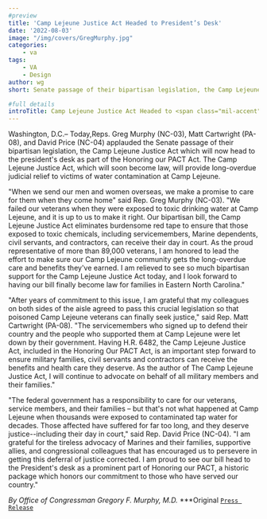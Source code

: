 ```yaml
---
#preview
title: 'Camp Lejeune Justice Act Headed to President’s Desk'
date: '2022-08-03'
image: "/img/covers/GregMurphy.jpg"
categories:
    - va
tags:
    - VA
    - Design
author: wg
short: Senate passage of their bipartisan legislation, the Camp Lejeune Justice Act which will now head to the president’s desk as part of the Honoring our PACT Act.

#full details
introTitle: Camp Lejeune Justice Act Headed to <span class="mil-accent">President’s Desk</span>
---
```

Washington, D.C.– Today,Reps. Greg Murphy (NC-03), Matt Cartwright (PA-08), and David Price (NC-04) applauded the Senate passage of their bipartisan legislation, the Camp Lejeune Justice Act which will now head to the president's desk as part of the Honoring our PACT Act. The Camp Lejeune Justice Act, which will soon become law, will provide long-overdue judicial relief to victims of water contamination at Camp Lejeune.

"When we send our men and women overseas, we make a promise to care for them when they come home" said Rep. Greg Murphy (NC-03). "We failed our veterans when they were exposed to toxic drinking water at Camp Lejeune, and it is up to us to make it right. Our bipartisan bill, the Camp Lejeune Justice Act eliminates burdensome red tape to ensure that those exposed to toxic chemicals, including servicemembers, Marine dependents, civil servants, and contractors, can receive their day in court. As the proud representative of more than 89,000 veterans, I am honored to lead the effort to make sure our Camp Lejeune community gets the long-overdue care and benefits they've earned. I am relieved to see so much bipartisan support for the Camp Lejeune Justice Act today, and I look forward to having our bill finally become law for families in Eastern North Carolina."

"After years of commitment to this issue, I am grateful that my colleagues on both sides of the aisle agreed to pass this crucial legislation so that poisoned Camp Lejeune veterans can finally seek justice," said Rep. Matt Cartwright (PA-08). "The servicemembers who signed up to defend their country and the people who supported them at Camp Lejeune were let down by their government. Having H.R. 6482, the Camp Lejeune Justice Act, included in the Honoring Our PACT Act, is an important step forward to ensure military families, civil servants and contractors can receive the benefits and health care they deserve. As the author of The Camp Lejeune Justice Act, I will continue to advocate on behalf of all military members and their families."

"The federal government has a responsibility to care for our veterans, service members, and their families – but that's not what happened at Camp Lejeune when thousands were exposed to contaminated tap water for decades. Those affected have suffered for far too long, and they deserve justice--including their day in court," said Rep. David Price (NC-04). "I am grateful for the tireless advocacy of Marines and their families, supportive allies, and congressional colleagues that has encouraged us to persevere in getting this deferral of justice corrected. I am proud to see our bill head to the President's desk as a prominent part of Honoring our PACT, a historic package which honors our commitment to those who have served our country."

*By Office of Congressman Gregory F. Murphy, M.D.*
***Original [`Press Release`](https://murphy.house.gov/media/press-releases/camp-lejeune-justice-act-headed-president-s-desk) 